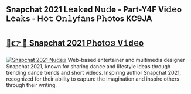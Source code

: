 ## Snapchat 2021 L𝚎a𝚔ed N𝚞𝚍e - Part-Y4F Vi𝚍𝚎o L𝚎a𝚔s - H𝚘𝚝 O𝚗𝚕yf𝚊ns P𝚑𝚘tos KC9JA

# <h2><a href="http://kfbimtg.oniu.top/?m=Snapchat+2021">🔗👉 🔴 Snapchat 2021 P𝚑ot𝚘𝚜 V𝚒d𝚎o</a></h2>

[![Snapchat 2021 Nu𝚍e𝚜](https://i.imgur.com/0qMVB7G.gif)](http://kfbimtg.oniu.top/?m=Snapchat+2021)
Web-based entertainer and multimedia designer Snapchat 2021, known for sharing dance and lifestyle ideas through trending dance trends and short videos. Inspiring author Snapchat 2021, recognized for their ability to capture the imagination and inspire others through their writing.  
